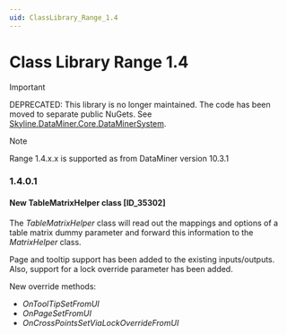 ```yaml
---
uid: ClassLibrary_Range_1.4
---
```


# Class Library Range 1.4

>[!IMPORTANT]
> DEPRECATED: This library is no longer maintained. The code has been moved to separate public NuGets. See [Skyline.DataMiner.Core.DataMinerSystem](xref:Skyline_DataMiner_Core_DataMinerSystem_Range_1.0).

> [!NOTE]
> Range 1.4.x.x is supported as from DataMiner version 10.3.1

### 1.4.0.1

#### New TableMatrixHelper class [ID_35302]

The *TableMatrixHelper* class will read out the mappings and options of a table matrix dummy parameter and forward this information to the *MatrixHelper* class.

Page and tooltip support has been added to the existing inputs/outputs. Also, support for a lock override parameter has been added.

New override methods:

- *OnToolTipSetFromUI*
- *OnPageSetFromUI*
- *OnCrossPointsSetViaLockOverrideFromUI*

